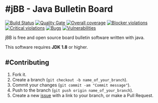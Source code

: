 #jBB - Java Bulletin Board
=================================
[![Build Status](http://vps289371.ovh.net:8000/buildStatus/icon?job=jBB%200.7.0-user-locking-SNAPSHOT%20Build)](http://vps289371.ovh.net:8000/job/jBB%200.7.0-user-locking-SNAPSHOT%20Build/) 
[![Quality Gate](http://vps289371.ovh.net:9000/api/badges/gate?key=org.jbb:jbb-parent:0.7.0-user-locking-SNAPSHOT)](http://vps289371.ovh.net:9000/overview?id=org.jbb%3Ajbb-parent%3A0.7.0-user-locking-SNAPSHOT)
[![Overall coverage](http://vps289371.ovh.net:9000/api/badges/measure?key=org.jbb:jbb-parent:0.7.0-user-locking-SNAPSHOT&metric=coverage&blinking=true)](http://vps289371.ovh.net:9000/overview?id=org.jbb%3Ajbb-parent%3A0.7.0-user-locking-SNAPSHOT) 
[![Blocker violations](http://vps289371.ovh.net:9000/api/badges/measure?key=org.jbb:jbb-parent:0.7.0-user-locking-SNAPSHOT&metric=blocker_violations&blinking=true)](http://vps289371.ovh.net:9000/overview?id=org.jbb%3Ajbb-parent%3A0.7.0-user-locking-SNAPSHOT) 
[![Critical violations](http://vps289371.ovh.net:9000/api/badges/measure?key=org.jbb:jbb-parent:0.7.0-user-locking-SNAPSHOT&metric=critical_violations&blinking=true)](http://vps289371.ovh.net:9000/overview?id=org.jbb%3Ajbb-parent%3A0.7.0-user-locking-SNAPSHOT) 
[![Bugs](http://vps289371.ovh.net:9000/api/badges/measure?key=org.jbb:jbb-parent:0.7.0-user-locking-SNAPSHOT&metric=bugs&blinking=true)](http://vps289371.ovh.net:9000/overview?id=org.jbb%3Ajbb-parent%3A0.7.0-user-locking-SNAPSHOT) 
[![Vulnerabilities](http://vps289371.ovh.net:9000/api/badges/measure?key=org.jbb:jbb-parent:0.7.0-user-locking-SNAPSHOT&metric=vulnerabilities&blinking=true)](http://vps289371.ovh.net:9000/overview?id=org.jbb%3Ajbb-parent%3A0.7.0-user-locking-SNAPSHOT)


jBB is free and open source board bulletin software written with java.


This software requires **JDK 1.8** or higher.

#Contributing
------------

1. Fork it.
2. Create a branch (`git checkout -b name_of_your_branch`).
3. Commit your changes (`git commit -am "Commit message"`).
4. Push to the branch (`git push origin name_of_your_branch`).
5. Create a new [issue](https://github.com/jbb-project/jbb/issues/new) with a link to your branch, or make a Pull Request.
